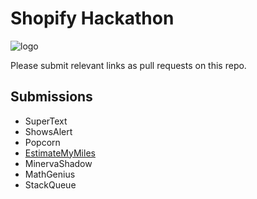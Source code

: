# Shopify Hackathon

![logo](http://hackmcgill.com/images/logo.png)

Please submit relevant links as pull requests on this repo.

## Submissions

- SuperText
- ShowsAlert
- Popcorn
- [EstimateMyMiles](http://estimatemymiles.com)
- MinervaShadow
- MathGenius
- StackQueue
